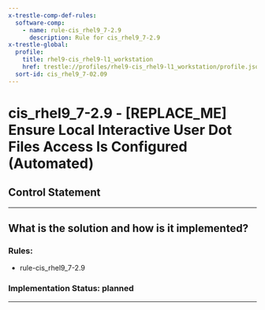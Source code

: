 ```yaml
---
x-trestle-comp-def-rules:
  software-comp:
    - name: rule-cis_rhel9_7-2.9
      description: Rule for cis_rhel9_7-2.9
x-trestle-global:
  profile:
    title: rhel9-cis_rhel9-l1_workstation
    href: trestle://profiles/rhel9-cis_rhel9-l1_workstation/profile.json
  sort-id: cis_rhel9_7-02.09
---
```


# cis_rhel9_7-2.9 - \[REPLACE_ME\] Ensure Local Interactive User Dot Files Access Is Configured (Automated)

## Control Statement

______________________________________________________________________

## What is the solution and how is it implemented?

<!-- For implementation status enter one of: implemented, partial, planned, alternative, not-applicable -->

<!-- Note that the list of rules under ### Rules: is read-only and changes will not be captured after assembly to JSON -->

<!-- Add control implementation description here for control: cis_rhel9_7-2.9 -->

### Rules:

  - rule-cis_rhel9_7-2.9

### Implementation Status: planned

______________________________________________________________________

